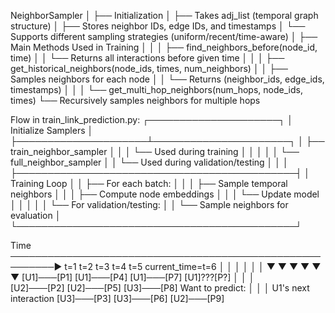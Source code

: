 NeighborSampler
│
├── Initialization
│   ├── Takes adj_list (temporal graph structure)
│   ├── Stores neighbor IDs, edge IDs, and timestamps
│   └── Supports different sampling strategies (uniform/recent/time-aware)
│
├── Main Methods Used in Training
│   │
│   ├── find_neighbors_before(node_id, time)
│   │   └── Returns all interactions before given time
│   │
│   ├── get_historical_neighbors(node_ids, times, num_neighbors)
│   │   ├── Samples neighbors for each node
│   │   └── Returns (neighbor_ids, edge_ids, timestamps)
│   │
│   └── get_multi_hop_neighbors(num_hops, node_ids, times)
       └── Recursively samples neighbors for multiple hops

Flow in train_link_prediction.py:
┌─────────────────────┐
│ Initialize Samplers │
├─────────────────────┴──────────────────────┐
│ ├── train_neighbor_sampler                 │
│ │   └── Used during training               │
│ │                                          │
│ └── full_neighbor_sampler                  │
│     └── Used during validation/testing     │
│                                            │
├─────────────────────────────────────────────┤
│ Training Loop                               │
│ ├── For each batch:                        │
│ │   ├── Sample temporal neighbors          │
│ │   ├── Compute node embeddings            │
│ │   └── Update model                       │
│ │                                          │
│ └── For validation/testing:                │
│     └── Sample neighbors for evaluation    │
└─────────────────────────────────────────────┘


Time ─────────────────────────────────────────────────────────►
t=1    t=2    t=3    t=4    t=5    current_time=t=6
 │      │      │      │      │            │
 ▼      ▼      ▼      ▼      ▼            ▼
[U1]───[P1]   [U1]───[P4]   [U1]───[P7]   [U1]???[P?]
 │             │             │              
[U2]───[P2]   [U2]───[P5]   [U3]───[P8]    Want to predict:
 │             │             │              U1's next interaction
[U3]───[P3]   [U3]───[P6]   [U2]───[P9]